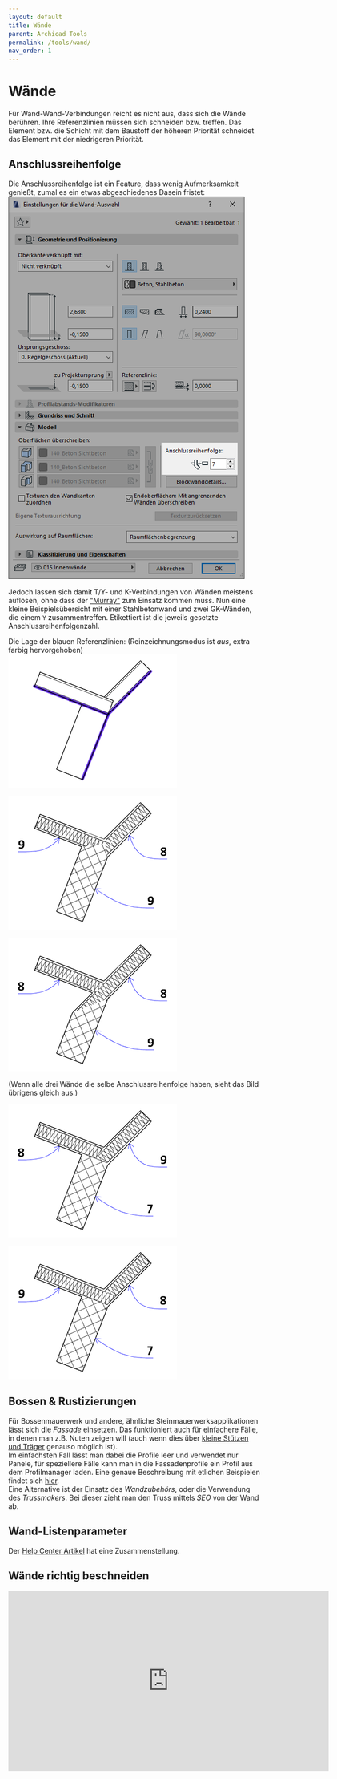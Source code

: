 ```yaml
---
layout: default
title: Wände
parent: Archicad Tools
permalink: /tools/wand/
nav_order: 1
---
```

# Wände

Für Wand-Wand-Verbindungen reicht es nicht aus, dass sich die Wände berühren. Ihre Referenzlinien müssen sich schneiden bzw. treffen. Das Element bzw. die Schicht mit dem Baustoff der höheren Priorität schneidet das Element mit der niedrigeren Priorität.

## Anschlussreihenfolge
Die Anschlussreihenfolge ist ein Feature, dass wenig Aufmerksamkeit genießt, zumal es ein etwas abgeschiedenes Dasein fristet:  
![Anschlussreihenfolge](../../img/wand-anschlussreihenfolge-1.png)

Jedoch lassen sich damit T/Y- und K-Verbindungen von Wänden meistens auflösen, ohne dass der ["Murray"](/techniken#stützen-zur-verschneidung) zum Einsatz kommen muss. Nun eine kleine Beispielsübersicht mit einer Stahlbetonwand und zwei GK-Wänden, die einem `Y` zusammentreffen. Etikettiert ist die jeweils gesetzte Anschlussreihenfolgenzahl.

Die Lage der blauen Referenzlinien: (Reinzeichnungsmodus ist _aus_, extra farbig hervorgehoben)  
![Lage der Referenzlinien](../../img/wand-anschlussreihenfolge-2.png)

![Lage der Referenzlinien](../../img/wand-anschlussreihenfolge-3.png)

![Lage der Referenzlinien](../../img/wand-anschlussreihenfolge-4.png)

(Wenn alle drei Wände die selbe Anschlussreihenfolge haben, sieht das Bild übrigens gleich aus.)

![Lage der Referenzlinien](../../img/wand-anschlussreihenfolge-5.png)

![Lage der Referenzlinien](../../img/wand-anschlussreihenfolge-6.png)


## Bossen & Rustizierungen
Für Bossenmauerwerk und andere, ähnliche Steinmauerwerksapplikationen lässt sich die _Fassade_ einsetzen. Das funktioniert auch für einfachere Fälle, in denen man z.B. Nuten zeigen will (auch wenn dies über [kleine Stützen und Träger](/techniken/#schneidende-luft) genauso möglich ist).  
Im einfachsten Fall lässt man dabei die Profile leer und verwendet nur Panele, für speziellere Fälle kann man in die Fassadenprofile ein Profil aus dem Profilmanager laden. Eine genaue Beschreibung mit etlichen Beispielen findet sich [hier](https://hey-archicad.de/2019/05/29/steinmauerwerk-bossenmauerwerk/).  
Eine Alternative ist der Einsatz des _Wandzubehörs_, oder die Verwendung des _Trussmakers_. Bei dieser zieht man den Truss mittels _SEO_ von der Wand ab.


## Wand-Listenparameter
Der [Help Center Artikel](https://helpcenter.graphisoft.de/handbuecher/handbucher-zu-archicad-23/hilfe-zu-archicad-23/elementparameter/wand-listenparameter/) hat eine Zusammenstellung.


## Wände richtig beschneiden
<iframe width="640" height="360" src="https://www.youtube.com/embed/K7OZ_fU7eGA" frameborder="0" allow="accelerometer; autoplay; encrypted-media; gyroscope; picture-in-picture" allowfullscreen></iframe>

